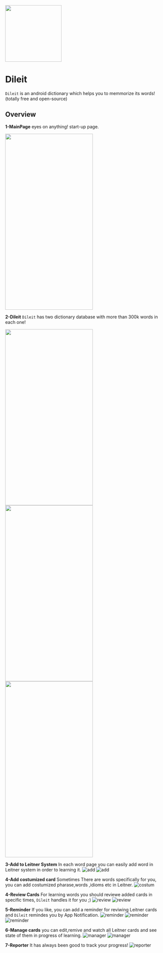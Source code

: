  <img src="images/icon.jpg" width="180" height="180">


# Dileit
`Dileit` is an android dictionary which helps you to memmorize its words! (totally free and open-source)

**Overview**
---

**1-MainPage**
eyes on anything! start-up page.
<p float="left">
 <img src="images/main.png" width="280" height="560">
</p>

**2-Dileit**
`Dileit` has two dictionary database with more than 300k words in each one!
<p float="left">
 <img src="images/word_information.png" width="280" height="560">
 <img src="images/word_information2.png" width="280" height="560">
 <img src="images/word_information3.png" width="280" height="560">
 </p>




**3-Add to Leitner System**
In each word page you can easily add word in Leitner system in order to learning it.
![add](images/add_leitner.png)
![add](images/add_leitner2.png)


**4-Add costumized card**
Sometimes There are words specifically for you, you can add costumized pharase,words ,idioms etc in Leitner.
![costum](images/costum.png)

**4-Review Cards**
For learning words you should reviewe added cards in specific times, `Dileit` handles it for you ;)
![review](images/review_leitner.png)
![review](images/review_leitner2.png)

**5-Reminder**
If you like, you can add a reminder for reviwing Leitner cards and `Dileit` remindes you by App Notification.
![reminder](images/reminder.png)
![reminder](images/reminder2.png)
![reminder](images/reminder3.png)


**6-Manage cards**
you can edit,remive and watch all Leitner cards and see state of them in progress of learning.
![manager](images/manager.png)
![manager](images/manager2.png)


**7-Reporter**
It has always been good to track your progress!
![reporter](images/reporter.png)


